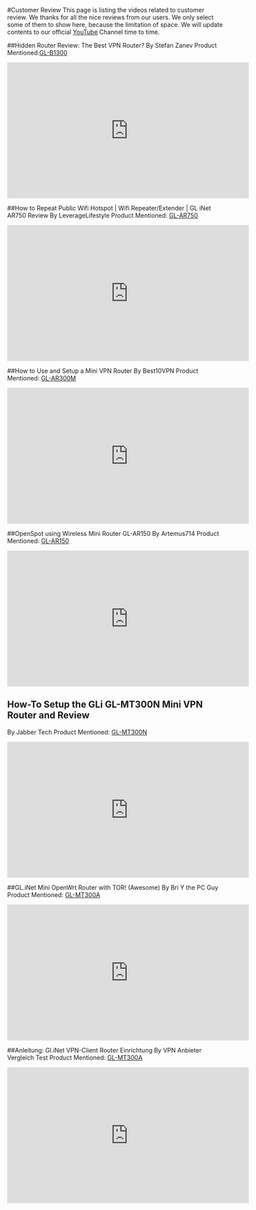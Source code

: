 #Customer Review
This page is listing the videos related to customer review. We thanks for all the nice reviews from our users. We only select some of them to show here, because the limitation of space.  We will update contents to our official  [YouTube](https://www.youtube.com/channel/UCBfNEzurltlIeFFCbUgHQyg?view_as=subscriber) Channel time to time.

##Hidden Router Review: The Best VPN Router?
By Stefan Zanev
Product Mentioned:[GL-B1300](https://www.gl-inet.comb1300/)
<iframe width="560" height="315" src="https://www.youtube.com/embed/VXrSmh1OfTU" frameborder="0" allow="autoplay; encrypted-media" allowfullscreen></iframe>


##How to Repeat Public Wifi Hotspot | Wifi Repeater/Extender | GL iNet AR750 Review
By LeverageLifestyle
Product Mentioned: [GL-AR750](https://www.gl-inet.com/ar750/)
<iframe width="560" height="315" src="https://www.youtube.com/embed/EIUFUIq0Wj4" frameborder="0" allow="autoplay; encrypted-media" allowfullscreen></iframe>


##How to Use and Setup a Mini VPN Router
By Best10VPN
Product Mentioned: [GL-AR300M](http://www.gl-inet.com/ar300m/)
<iframe width="560" height="315" src="https://www.youtube.com/embed/iMzFVCRj7dw" frameborder="0" allow="autoplay; encrypted-media" allowfullscreen></iframe>


##OpenSpot using Wireless Mini Router GL-AR150
By Artemus714
Product Mentioned: [GL-AR150](https://www.gl-inet.com/ar150/)
<iframe width="560" height="315" src="https://www.youtube.com/embed/reb5nAmLx54" frameborder="0" allow="autoplay; encrypted-media" allowfullscreen></iframe>


## How-To Setup the GLi GL-MT300N Mini VPN Router and Review
By Jabber Tech
Product Mentioned: [GL-MT300N](http://www.gl-inet.com/mt300n/)
<iframe width="560" height="315" src="https://www.youtube.com/embed/pfHZ-iP0rXA" frameborder="0" allow="autoplay; encrypted-media" allowfullscreen></iframe>


##GL.iNet Mini OpenWrt Router with TOR! (Awesome)
By Bri Y the PC Guy
Product Mentioned: [GL-MT300A](https://www.gl-inet.com/mt300a/)
<iframe width="560" height="315" src="https://www.youtube.com/embed/T7OBRp-C76Y" frameborder="0" allow="autoplay; encrypted-media" allowfullscreen></iframe>


##Anleitung: Gl.iNet VPN-Client Router Einrichtung
By VPN Anbieter Vergleich Test
Product Mentioned: [GL-MT300A](https://www.gl-inet.com/mt300a/)
<iframe width="560" height="315" src="https://www.youtube.com/embed/Rl04SULQ4vE" frameborder="0" allow="autoplay; encrypted-media" allowfullscreen></iframe>
